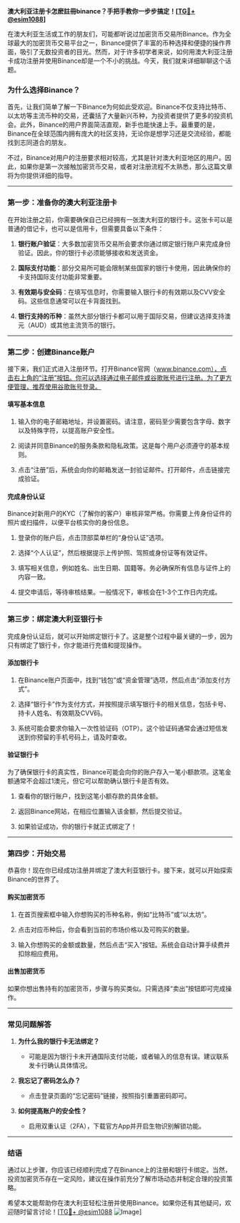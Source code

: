 **澳大利亚注册卡怎麽註冊binance？手把手教你一步步搞定！[[TG💪+ @esim1088](https://t.me/s/esim1088)]**

在澳大利亚生活或工作的朋友们，可能都听说过加密货币交易所Binance。作为全球最大的加密货币交易平台之一，Binance提供了丰富的币种选择和便捷的操作界面，吸引了无数投资者的目光。然而，对于许多初学者来说，如何用澳大利亚注册卡成功注册并使用Binance却是一个不小的挑战。今天，我们就来详细聊聊这个话题。

### **为什么选择Binance？**

首先，让我们简单了解一下Binance为何如此受欢迎。Binance不仅支持比特币、以太坊等主流币种的交易，还囊括了大量新兴币种，为投资者提供了更多的投资机会。此外，Binance的用户界面简洁直观，新手也能快速上手。最重要的是，Binance在全球范围内拥有庞大的社区支持，无论你是想学习还是交流经验，都能找到志同道合的朋友。

不过，Binance对用户的注册要求相对较高，尤其是针对澳大利亚地区的用户。因此，如果你是第一次接触加密货币交易，或者对注册流程不太熟悉，那么这篇文章将为你提供详细的指导。

---

### **第一步：准备你的澳大利亚注册卡**

在开始注册之前，你需要确保自己已经拥有一张澳大利亚的银行卡。这张卡可以是普通的借记卡，也可以是信用卡，但需要具备以下条件：

1. **银行账户验证**：大多数加密货币交易所会要求你通过绑定银行账户来完成身份验证。因此，你的银行卡必须能够接收和发送资金。
   
2. **国际支付功能**：部分交易所可能会限制某些国家的银行卡使用，因此确保你的卡支持国际支付功能非常重要。

3. **有效期与安全码**：在填写信息时，你需要输入银行卡的有效期以及CVV安全码。这些信息通常可以在卡背面找到。

4. **银行支持的币种**：虽然大部分银行卡都可以用于国际交易，但建议选择支持澳元（AUD）或其他主流货币的银行。

---

### **第二步：创建Binance账户**

接下来，我们正式进入注册环节。打开Binance官网（www.binance.com），点击右上角的“注册”按钮。你可以选择通过电子邮件或谷歌账号进行注册。为了更方便管理，推荐使用谷歌账号登录。

#### **填写基本信息**
1. 输入你的电子邮箱地址，并设置密码。请注意，密码至少需要包含字母、数字以及特殊字符，以提高账户安全性。
   
2. 阅读并同意Binance的服务条款和隐私政策。这是每个用户必须遵守的基本规则。

3. 点击“注册”后，系统会向你的邮箱发送一封验证邮件。打开邮件，点击链接完成验证。

#### **完成身份认证**
Binance对新用户的KYC（了解你的客户）审核非常严格。你需要上传身份证件的照片或扫描件，以便平台核实你的身份信息。

1. 登录你的账户后，点击顶部菜单栏的“身份认证”选项。
   
2. 选择“个人认证”，然后根据提示上传护照、驾照或身份证等有效证件。

3. 填写相关信息，例如姓名、出生日期、国籍等。务必确保所有信息与证件上的内容一致。

4. 提交申请后，等待审核结果。一般情况下，审核会在1-3个工作日内完成。

---

### **第三步：绑定澳大利亚银行卡**

完成身份认证后，就可以开始绑定银行卡了。这是整个过程中最关键的一步，因为只有绑定了银行卡，你才能进行充值和提现操作。

#### **添加银行卡**
1. 在Binance账户页面中，找到“钱包”或“资金管理”选项，然后点击“添加支付方式”。

2. 选择“银行卡”作为支付方式，并按照提示填写银行卡的相关信息，包括卡号、持卡人姓名、有效期及CVV码。

3. 系统可能会要求你输入一次性验证码（OTP）。这个验证码通常会通过短信发送到你预留的手机号码上，请及时查收。

#### **验证银行卡**
为了确保银行卡的真实性，Binance可能会向你的账户存入一笔小额款项。这笔金额通常不会超过1澳元，但它可以帮助确认银行卡是否有效。

1. 查看你的银行账户，找到这笔小额存款的具体金额。

2. 返回Binance网站，在相应位置输入该金额，然后提交验证。

3. 如果验证成功，你的银行卡就正式绑定了！

---

### **第四步：开始交易**

恭喜你！现在你已经成功注册并绑定了澳大利亚银行卡。接下来，就可以开始探索Binance的世界了。

#### **购买加密货币**
1. 在首页搜索框中输入你想购买的币种名称，例如“比特币”或“以太坊”。

2. 点击对应币种后，你会看到当前的市场价格以及可购买的数量。

3. 输入你想购买的金额或数量，然后点击“买入”按钮。系统会自动计算手续费并扣除相应费用。

#### **出售加密货币**
如果你想出售持有的加密货币，步骤与购买类似。只需选择“卖出”按钮即可完成操作。

---

### **常见问题解答**

1. **为什么我的银行卡无法绑定？**
   - 可能是因为银行卡未开通国际支付功能，或者输入的信息有误。建议联系发卡行确认具体情况。

2. **我忘记了密码怎么办？**
   - 点击登录页面的“忘记密码”链接，按照指引重置密码即可。

3. **如何提高账户的安全性？**
   - 启用双重认证（2FA），下载官方App并开启生物识别解锁功能。

---

### **结语**

通过以上步骤，你应该已经顺利完成了在Binance上的注册和银行卡绑定。当然，投资加密货币存在一定风险，建议在操作前充分了解市场动态并制定合理的投资策略。

希望本文能帮助你在澳大利亚轻松注册并使用Binance。如果你还有其他疑问，欢迎随时留言讨论！[[TG💪+ @esim1088](https://t.me/s/esim1088) ![Image](https://i.postimg.cc/4NQfJmqS/Snipaste-2025-05-13-00-14-12.png)]